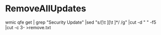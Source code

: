 # RemoveAllUpdates


wmic qfe get | grep "Security Update" |sed "s/[\t ][\t ]*/ /g" |cut -d " " -f5 |cut -c 3- >remove.txt

